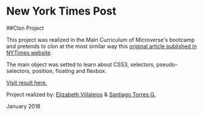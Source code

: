 # New York Times Post
##Clon Project


This project was realized in the Main Curriculum of Microverse's bootcamp and pretends to clon at the most similar way this [original article published in NYTimes website](https://www.nytimes.com/2014/03/18/science/space/detection-of-waves-in-space-buttresses-landmark-theory-of-big-bang.html?_r=0).

The main object was setted to learn about CSS3, selectors, pseudo-selectors, position, floating and flexbox.

[Visit result here.](https://rawcdn.githack.com/stiakov/NYT-post-clon/556045f4401d32989311601a1420e8006ca69adb/index.html)

Project realized by:
[Elizabeth Villalejos](www.github.com/misselliev) & [Santiago Torres G.](www.github.com/stiakov)

January 2018